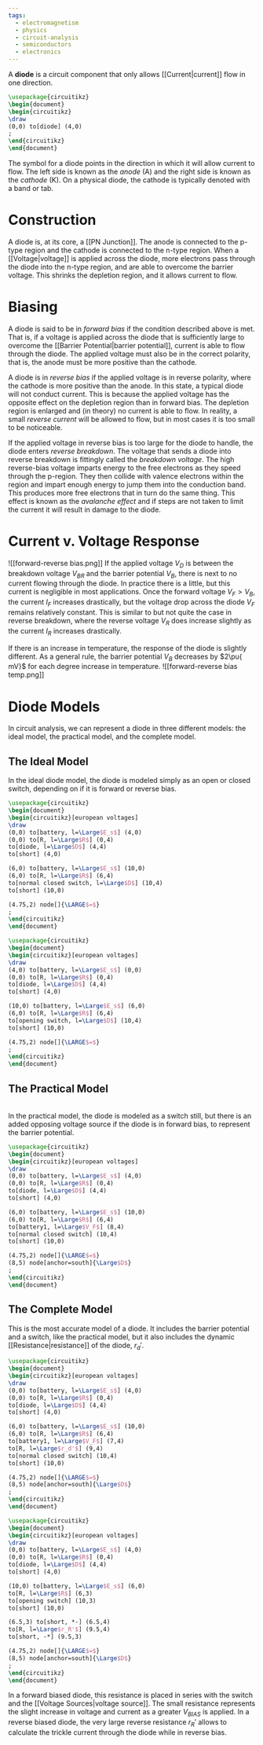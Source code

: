 ```yaml
---
tags:
  - electromagnetism
  - physics
  - circuit-analysis
  - semiconductors
  - electronics
---
```

A **diode** is a circuit component that only allows [[Current|current]] flow in one direction.

```tikz
\usepackage{circuitikz}
\begin{document}
\begin{circuitikz}
\draw
(0,0) to[diode] (4,0)
;
\end{circuitikz}
\end{document}
```

The symbol for a diode points in the direction in which it will allow current to flow. The left side is known as the *anode* (A) and the right side is known as the *cathode* (K). On a physical diode, the cathode is typically denoted with a band or tab.

# Construction

A diode is, at its core, a [[PN Junction]]. The anode is connected to the p-type region and the cathode is connected to the n-type region. When a [[Voltage|voltage]] is applied across the diode, more electrons pass through the diode into the n-type region, and are able to overcome the barrier voltage. This shrinks the depletion region, and it allows current to flow.

# Biasing

A diode is said to be in *forward bias* if the condition described above is met. That is, if a voltage is applied across the diode that is sufficiently large to overcome the [[Barrier Potential|barrier potential]], current is able to flow through the diode. The applied voltage must also be in the correct polarity, that is, the anode must be more positive than the cathode.

A diode is in *reverse bias* if the applied voltage is in reverse polarity, where the cathode is more positive than the anode. In this state, a typical diode will not conduct current. This is because the applied voltage has the opposite effect on the depletion region than in forward bias. The depletion region is enlarged and (in theory) no current is able to flow. In reality, a small *reverse current* will be allowed to flow, but in most cases it is too small to be noticeable. 

If the applied voltage in reverse bias is too large for the diode to handle, the diode enters *reverse breakdown*. The voltage that sends a diode into reverse breakdown is fittingly called the *breakdown voltage*. The high reverse-bias voltage imparts energy to the free electrons as they speed through the p-region. They then collide with valence electrons within the region and impart enough energy to jump them into the conduction band. This produces more free electrons that in turn do the same thing. This effect is known as the *avalanche effect* and if steps are not taken to limit the current it will result in damage to the diode.

# Current v. Voltage Response
![[forward-reverse bias.png]]
If the applied voltage $V_{D}$ is between the breakdown voltage $V_{BR}$ and the barrier potential $V_{B}$, there is next to no current flowing through the diode. In practice there is a little, but this current is negligible in most applications. Once the forward voltage $V_{F}>V_{B}$, the current $I_{F}$ increases drastically, but the voltage drop across the diode $V_{F}$ remains relatively constant. This is similar to but not quite the case in reverse breakdown, where the reverse voltage $V_{R}$ does increase slightly as the current $I_{R}$ increases drastically. 

If there is an increase in temperature, the response of the diode is slightly different. As a general rule, the barrier potential $V_{B}$ decreases by $2\pu{ mV}$ for each degree increase in temperature.
![[forward-reverse bias temp.png]]

# Diode Models
In circuit analysis, we can represent a diode in three different models: the ideal model, the practical model, and the complete model.

## The Ideal Model

In the ideal diode model, the diode is modeled simply as an open or closed switch, depending on if it is forward or reverse bias. 

```tikz
\usepackage{circuitikz}
\begin{document}
\begin{circuitikz}[european voltages]
\draw
(0,0) to[battery, l=\Large$E_s$] (4,0)
(0,0) to[R, l=\Large$R$] (0,4)
to[diode, l=\Large$D$] (4,4)
to[short] (4,0)

(6,0) to[battery, l=\Large$E_s$] (10,0)
(6,0) to[R, l=\Large$R$] (6,4)
to[normal closed switch, l=\Large$D$] (10,4)
to[short] (10,0)

(4.75,2) node[]{\LARGE$=$}
;
\end{circuitikz}
\end{document}
```

```tikz
\usepackage{circuitikz}
\begin{document}
\begin{circuitikz}[european voltages]
\draw
(4,0) to[battery, l=\Large$E_s$] (0,0)
(0,0) to[R, l=\Large$R$] (0,4)
to[diode, l=\Large$D$] (4,4)
to[short] (4,0)

(10,0) to[battery, l=\Large$E_s$] (6,0)
(6,0) to[R, l=\Large$R$] (6,4)
to[opening switch, l=\Large$D$] (10,4)
to[short] (10,0)

(4.75,2) node[]{\LARGE$=$}
;
\end{circuitikz}
\end{document}
```
## The Practical Model
\
In the practical model, the diode is modeled as a switch still, but there is an added opposing voltage source if the diode is in forward bias, to represent the barrier potential.

```tikz
\usepackage{circuitikz}
\begin{document}
\begin{circuitikz}[european voltages]
\draw
(0,0) to[battery, l=\Large$E_s$] (4,0)
(0,0) to[R, l=\Large$R$] (0,4)
to[diode, l=\Large$D$] (4,4)
to[short] (4,0)

(6,0) to[battery, l=\Large$E_s$] (10,0)
(6,0) to[R, l=\Large$R$] (6,4)
to[battery1, l=\Large$V_F$] (8,4)
to[normal closed switch] (10,4)
to[short] (10,0)

(4.75,2) node[]{\LARGE$=$}
(8,5) node[anchor=south]{\Large$D$}
;
\end{circuitikz}
\end{document}
```
## The Complete Model

This is the most accurate model of a diode. It includes the barrier potential and a switch, like the practical model, but it also includes the dynamic [[Resistance|resistance]] of the diode, $r_{d}'$.

```tikz
\usepackage{circuitikz}
\begin{document}
\begin{circuitikz}[european voltages]
\draw
(0,0) to[battery, l=\Large$E_s$] (4,0)
(0,0) to[R, l=\Large$R$] (0,4)
to[diode, l=\Large$D$] (4,4)
to[short] (4,0)

(6,0) to[battery, l=\Large$E_s$] (10,0)
(6,0) to[R, l=\Large$R$] (6,4)
to[battery1, l=\Large$V_F$] (7,4)
to[R, l=\Large$r_d'$] (9,4)
to[normal closed switch] (10,4)
to[short] (10,0)

(4.75,2) node[]{\LARGE$=$}
(8,5) node[anchor=south]{\Large$D$}
;
\end{circuitikz}
\end{document}
```

```tikz
\usepackage{circuitikz}
\begin{document}
\begin{circuitikz}[european voltages]
\draw
(0,0) to[battery, l=\Large$E_s$] (4,0)
(0,0) to[R, l=\Large$R$] (0,4)
to[diode, l=\Large$D$] (4,4)
to[short] (4,0)

(10,0) to[battery, l=\Large$E_s$] (6,0)
to[R, l=\Large$R$] (6,3)
to[opening switch] (10,3)
to[short] (10,0)

(6.5,3) to[short, *-] (6.5,4)
to[R, l=\Large$r_R'$] (9.5,4)
to[short, -*] (9.5,3)

(4.75,2) node[]{\LARGE$=$}
(8,5) node[anchor=south]{\Large$D$}
;
\end{circuitikz}
\end{document}
```
 In a forward biased diode, this resistance is placed in series with the switch and the [[Voltage Sources|voltage source]]. The small resistance represents the slight increase in voltage and current as a greater $V_{BIAS}$ is applied. In a reverse biased diode, the very large reverse resistance $r_{R}'$ allows to calculate the trickle current through the diode while in reverse bias.
